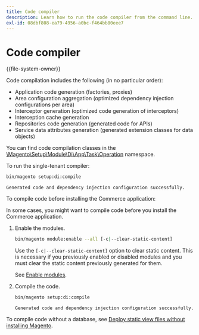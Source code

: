```yaml
---
title: Code compiler
description: Learn how to run the code compiler from the command line.
exl-id: 08dbf808-ea79-4956-a0bc-f464bb80eee7
---
```

# Code compiler

{{file-system-owner}}

Code compilation includes the following (in no particular order):

- Application code generation (factories, proxies)
- Area configuration aggregation (optimized dependency injection configurations per area)
- Interceptor generation (optimized code generation of interceptors)
- Interception cache generation
- Repositories code generation (generated code for APIs)
- Service data attributes generation (generated extension classes for data objects)

You can find code compilation classes in the [\Magento\Setup\Module\Di\App\Task\Operation][operation] namespace.

To run the single-tenant compiler:

```bash
bin/magento setup:di:compile
```

```
Generated code and dependency injection configuration successfully.
```

To compile code before installing the Commerce application:

In some cases, you might want to compile code before you install the Commerce application.

1. Enable the modules.

   ```bash
   bin/magento module:enable --all [-c|--clear-static-content]
   ```

   Use the `[-c|--clear-static-content]` option to clear static content. This is necessary if you previously enabled or disabled modules and you must clear the static content previously generated for them.

   See [Enable modules](../../installation/tutorials/manage-modules.md).

1. Compile the code.

   ```bash
   bin/magento setup:di:compile
   ```

   ```
   Generated code and dependency injection configuration successfully.
   ```

To compile code without a database, see [Deploy static view files without installing Magento](../cli/static-view-file-deployment.md).

<!-- link definitions -->

[operation]: https://github.com/magento/magento2/blob/2.4/setup/src/Magento/Setup/Module/Di/App/Task/Operation
